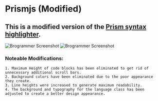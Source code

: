 # Prismjs (Modified)

## This is a modified version of the <a href="http://prismjs.com/">Prism syntax highlighter</a>.

![Brogrammer Screenshot](http://i.imgur.com/muzd4vf.png?1)
![Brogrammer Screenshot](http://i.imgur.com/6D3dv20.png?1)

### Noteable Modifications:

	1. Maximum Height of code blocks has been eliminated to get rid of unnecessary additional scroll bars.
	2. Background colors have been eliminated due to the poor appearance they create.
	3. Line heights were increased to generate maximum readability.
	4. The background and typography for the language class has been adjusted to create a better design appearance.